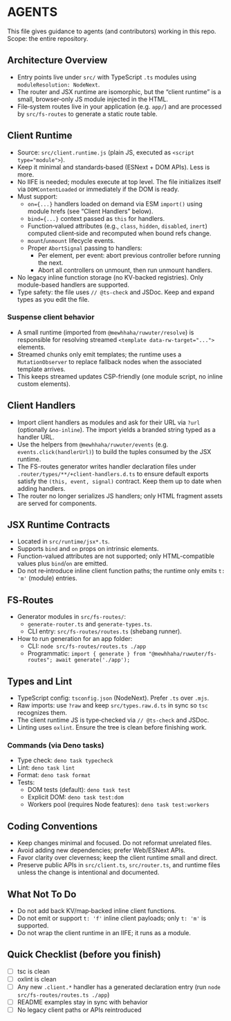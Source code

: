# AGENTS

This file gives guidance to agents (and contributors) working in this repo. Scope: the entire
repository.

## Architecture Overview

- Entry points live under `src/` with TypeScript `.ts` modules using `moduleResolution: NodeNext`.
- The router and JSX runtime are isomorphic, but the “client runtime” is a small, browser‑only JS
  module injected in the HTML.
- File‑system routes live in your application (e.g. `app/`) and are processed by `src/fs-routes` to
  generate a static route table.

## Client Runtime

- Source: `src/client.runtime.js` (plain JS, executed as `<script type="module">`).
- Keep it minimal and standards‑based (ESNext + DOM APIs). Less is more.
- No IIFE is needed; modules execute at top level. The file initializes itself via
  `DOMContentLoaded` or immediately if the DOM is ready.
- Must support:
  - `on={...}` handlers loaded on demand via ESM `import()` using module hrefs (see “Client
    Handlers” below).
  - `bind={...}` context passed as `this` for handlers.
  - Function‑valued attributes (e.g., `class`, `hidden`, `disabled`, `inert`) computed client‑side
    and recomputed when bound refs change.
  - `mount`/`unmount` lifecycle events.
  - Proper `AbortSignal` passing to handlers:
    - Per element, per event: abort previous controller before running the next.
    - Abort all controllers on unmount, then run unmount handlers.
- No legacy inline function storage (no KV-backed registries). Only module-based handlers are
  supported.
- Type safety: the file uses `// @ts-check` and JSDoc. Keep and expand types as you edit the file.

### Suspense client behavior

- A small runtime (imported from `@mewhhaha/ruwuter/resolve`) is responsible for resolving streamed
  `<template data-rw-target="...">` elements.
- Streamed chunks only emit templates; the runtime uses a `MutationObserver` to replace fallback
  nodes when the associated template arrives.
- This keeps streamed updates CSP-friendly (one module script, no inline custom elements).

## Client Handlers

- Import client handlers as modules and ask for their URL via `?url` (optionally `&no-inline`). The
  import yields a branded string typed as a handler URL.
- Use the helpers from `@mewhhaha/ruwuter/events` (e.g. `events.click(handlerUrl)`) to build the
  tuples consumed by the JSX runtime.
- The FS-routes generator writes handler declaration files under
  `.router/types/**/+client-handlers.d.ts` to ensure default exports satisfy the
  `(this, event, signal)` contract. Keep them up to date when adding handlers.
- The router no longer serializes JS handlers; only HTML fragment assets are served for components.

## JSX Runtime Contracts

- Located in `src/runtime/jsx*.ts`.
- Supports `bind` and `on` props on intrinsic elements.
- Function-valued attributes are not supported; only HTML-compatible values plus `bind`/`on` are
  emitted.
- Do not re‑introduce inline client function paths; the runtime only emits `t: 'm'` (module)
  entries.

## FS‑Routes

- Generator modules in `src/fs-routes/`:
  - `generate-router.ts` and `generate-types.ts`.
  - CLI entry: `src/fs-routes/routes.ts` (shebang runner).
- How to run generation for an app folder:
  - CLI: `node src/fs-routes/routes.ts ./app`
  - Programmatic: `import { generate } from "@mewhhaha/ruwuter/fs-routes"; await generate('./app');`

## Types and Lint

- TypeScript config: `tsconfig.json` (NodeNext). Prefer `.ts` over `.mjs`.
- Raw imports: use `?raw` and keep `src/types.raw.d.ts` in sync so `tsc` recognizes them.
- The client runtime JS is type‑checked via `// @ts-check` and JSDoc.
- Linting uses `oxlint`. Ensure the tree is clean before finishing work.

### Commands (via Deno tasks)

- Type check: `deno task typecheck`
- Lint: `deno task lint`
- Format: `deno task format`
- Tests:
  - DOM tests (default): `deno task test`
  - Explicit DOM: `deno task test:dom`
  - Workers pool (requires Node features): `deno task test:workers`

## Coding Conventions

- Keep changes minimal and focused. Do not reformat unrelated files.
- Avoid adding new dependencies; prefer Web/ESNext APIs.
- Favor clarity over cleverness; keep the client runtime small and direct.
- Preserve public APIs in `src/client.ts`, `src/router.ts`, and runtime files unless the change is
  intentional and documented.

## What Not To Do

- Do not add back KV/map‑backed inline client functions.
- Do not emit or support `t: 'f'` inline client payloads; only `t: 'm'` is supported.
- Do not wrap the client runtime in an IIFE; it runs as a module.

## Quick Checklist (before you finish)

- [ ] tsc is clean
- [ ] oxlint is clean
- [ ] Any new `.client.*` handler has a generated declaration entry (run
      `node src/fs-routes/routes.ts ./app`)
- [ ] README examples stay in sync with behavior
- [ ] No legacy client paths or APIs reintroduced
